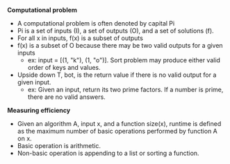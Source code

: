 **Computational problem**

- A computational problem is often denoted by capital Pi
- Pi is a set of inputs (I), a set of outputs (O), and a set of solutions (f).
- For all x in inputs, f(x) is a subset of outputs
- f(x) is a subset of O because there may be two valid outputs for a given inputs
  - ex: input = [(1, "k"), (1, "o")]. Sort problem may produce either valid order of keys and values.
- Upside down T, bot, is the return value if there is no valid output for a given input.
  - ex: Given an input, return its two prime factors. If a number is prime, there are no valid answers.

**Measuring efficiency**

- Given an algorithm A, input x, and a function size(x), runtime is defined as the maximum number of basic operations performed by function A on x.
- Basic operation is arithmetic.
- Non-basic operation is appending to a list or sorting a function.
